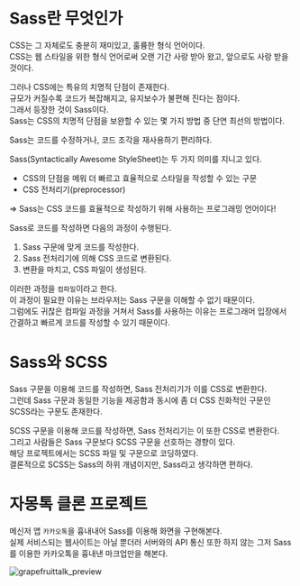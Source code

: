 # Sass란 무엇인가
CSS는 그 자체로도 충분히 재미있고, 훌륭한 형식 언어이다.   
CSS는 웹 스타일을 위한 형식 언어로써 오랜 기간 사랑 받아 왔고, 앞으로도 사랑 받을 것이다.   
   
그러나 CSS에는 특유의 치명적 단점이 존재한다.   
규모가 커질수록 코드가 복잡해지고, 유지보수가 불편해 진다는 점이다.   
그래서 등장한 것이 Sass이다.   
Sass는 CSS의 치명적 단점을 보완할 수 있는 몇 가지 방법 중 단연 최선의 방법이다.   
   
Sass는 코드를 수정하거나, 코드 조각을 재사용하기 편리하다.   
   
Sass(Syntactically Awesome StyleSheet)는 두 가지 의미를 지니고 있다.   

- CSS의 단점을 메워 더 빠르고 효율적으로 스타일을 작성할 수 있는 구문   
- CSS 전처리기(preprocessor)   
   
=> Sass는 CSS 코드를 효율적으로 작성하기 위해 사용하는 프로그래밍 언어이다!   
   
Sass로 코드를 작성하면 다음의 과정이 수행된다.   
   
1. Sass 구문에 맞게 코드를 작성한다.   
2. Sass 전처리기에 의해 CSS 코드로 변환된다.   
3. 변환을 마치고, CSS 파일이 생성된다.   
   
이러한 과정을 `컴파일`이라고 한다.   
이 과정이 필요한 이유는 브라우저는 Sass 구문을 이해할 수 없기 때문이다.   
그럼에도 귀찮은 컴파일 과정을 거쳐서 Sass를 사용하는 이유는 프로그래머 입장에서 간결하고 빠르게 코드를 작성할 수 있기 때문이다.   
   
# Sass와 SCSS
Sass 구문을 이용해 코드를 작성하면, Sass 전처리기가 이를 CSS로 변환한다.   
그런데 Sass 구문과 동일한 기능을 제공함과 동시에 좀 더 CSS 친화적인 구문인 SCSS라는 구문도 존재한다.   
   
SCSS 구문을 이용해 코드를 작성하면, Sass 전처리기는 이 또한 CSS로 변환한다.   
그리고 사람들은 Sass 구문보다 SCSS 구문을 선호하는 경향이 있다.   
해당 프로젝트에서는 SCSS 파일 및 구문으로 코딩하였다.   
결론적으로 SCSS는 Sass의 하위 개념이지만, Sass라고 생각하면 편하다.   
   
# 자몽톡 클론 프로젝트
메신저 앱 `카카오톡`을 흉내내어 Sass를 이용해 화면을 구현해본다.   
실제 서비스되는 웹사이트는 아닐 뿐더러 서버와의 API 통신 또한 하지 않는 그저 Sass를 이용한 카카오톡을 흉내낸 마크업만을 해본다.   
   
![grapefruittalk_preview](https://user-images.githubusercontent.com/46395776/167180920-8356c13b-abf5-4ad7-8279-ff7b0e70aaf2.gif)
